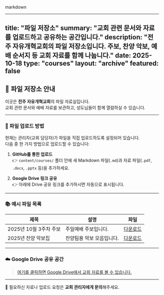 markdown

---
title: "파일 저장소"
summary: "교회 관련 문서와 자료를 업로드하고 공유하는 공간입니다."
description: "전주 자유개혁교회의 파일 저장소입니다. 주보, 찬양 악보, 예배 순서지 등 교회 자료를 함께 나눕니다."
date: 2025-10-18
type: "courses"
layout: "archive"
featured: false
---

## 📁 파일 저장소 안내

이곳은 **전주 자유개혁교회**의 파일 자료실입니다.  
교회 관련 문서와 예배 자료를 보관하고, 성도님들이 함께 열람하실 수 있습니다.

---

### 🔹 파일 업로드 방법
현재는 관리자(교회 담당자)가 파일을 직접 업로드하도록 설정되어 있습니다.  
다음 중 한 가지 방법으로 업로드할 수 있습니다:

1. **GitHub를 통한 업로드**  
   👉 `content/courses/` 폴더 안에 새 Markdown 파일(`.md`)과 자료 파일(`.pdf`, `.docx`, `.pptx` 등)을 추가하세요.  

2. **Google Drive 링크 공유**  
   👉 아래에 Drive 공유 링크를 추가하시면 자동으로 표시됩니다.

---

### 📚 예시 파일 목록

| 제목 | 설명 | 파일 |
|------|------|------|
| 2025년 10월 3주차 주보 | 주일예배 주보입니다. | [다운로드](../files/2025-10-3-bulletin.pdf) |
| 2025년 찬양 악보집 | 찬양팀용 악보 모음입니다. | [다운로드](../files/2025-hymnbook.pdf) |

---

### ☁️ Google Drive 공유 공간
> [여기를 클릭하면 Google Drive에서 교회 자료를 볼 수 있습니다.](https://drive.google.com/drive/folders/1aBcDeFgHiJkLmNOpQrStUvWxYz)

---

🙏 필요하신 자료나 업로드 요청은 **교회 관리자에게 문의**해주세요.